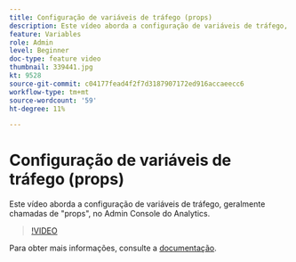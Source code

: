 ```yaml
---
title: Configuração de variáveis de tráfego (props)
description: Este vídeo aborda a configuração de variáveis de tráfego, geralmente chamadas de "props", no Admin Console do Analytics.
feature: Variables
role: Admin
level: Beginner
doc-type: feature video
thumbnail: 339441.jpg
kt: 9528
source-git-commit: c04177fead4f2f7d3187907172ed916accaeecc6
workflow-type: tm+mt
source-wordcount: '59'
ht-degree: 11%

---
```



# Configuração de variáveis de tráfego (props)

Este vídeo aborda a configuração de variáveis de tráfego, geralmente chamadas de &quot;props&quot;, no Admin Console do Analytics.

>[!VIDEO](https://video.tv.adobe.com/v/339441/?quality=12&learn=on)

Para obter mais informações, consulte a [documentação](https://experienceleague.adobe.com/docs/analytics/admin/admin-tools/traffic-variables/traffic-var.html?lang=en).
